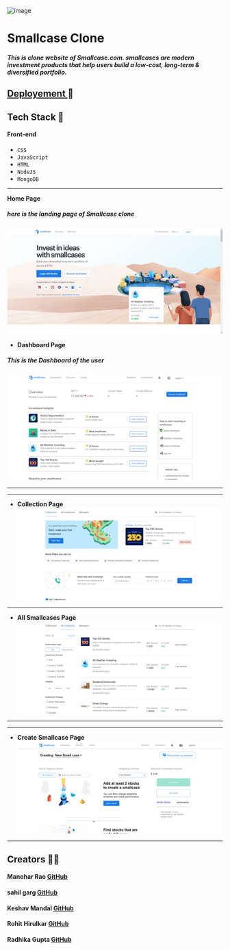 ![image](https://www.smallcase.com/static/svgs/logo-full.svg)


# Smallcase Clone


##### This is clone website of Smallcase.com. smallcases are modern investment products that help users build a low-cost, long-term & diversified portfolio.



## [Deployement ](https://smallcase-clone.netlify.app/)🔗

 
## Tech Stack 🔧


#### Front-end
- `CSS`
- `JavaScript`
- `HTML`
- `NodeJS`
- `MongoDB`
 


<hr/>

**Home Page**
##### here is the landing page of Smallcase clone
![Landing Page](https://github.com/sahilgarg29/smallcase/blob/main/src/public/images/home.png)

 
 
 

- **Dashboard Page**
##### This is the Dashboard of the user
![Dashboard Page](https://github.com/sahilgarg29/smallcase/blob/main/src/public/images/dashboard%20(1).png)

---

 

---
- **Collection Page**
![Collection Page](https://github.com/sahilgarg29/smallcase/blob/main/src/public/images/collections.png )

---
- **All Smallcases Page**
![Smallcases List](https://github.com/sahilgarg29/smallcase/blob/main/src/public/images/AllSmallcases.png)

---
 
---
- **Create Smallcase Page**
![Create Page](https://github.com/sahilgarg29/smallcase/blob/main/src/public/images/create-smallcase.png)

---



 


 
## Creators  🤝🏻	

#### Manohar Rao  [GitHub](https://github.com/Iman0har) 

#### sahil garg [GitHub](https://github.com/sahilgarg29) 

#### Keshav Mandal  [GitHub](https://github.com/Keshav-babu) 

#### Rohit Hirulkar  [GitHub](https://github.com/Rohit8483) 

#### Radhika Gupta  [GitHub](https://github.com/RadhikaMitGupta) 
  



 
